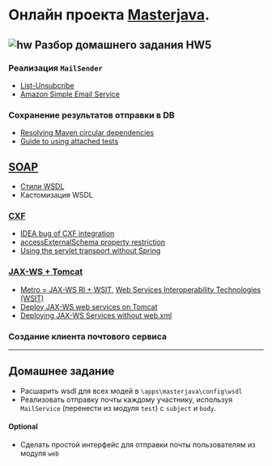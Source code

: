 # Онлайн проекта  <a href="https://github.com/JavaWebinar/masterjava">Masterjava</a>.

## ![hw](https://cloud.githubusercontent.com/assets/13649199/13672719/09593080-e6e7-11e5-81d1-5cb629c438ca.png) Разбор домашнего задания HW5

### Реализация `MailSender`
- <a href="https://yandex.ru/blog/company/66296">List-Unsubcribe</a>
- <a href="https://aws.amazon.com/ru/ses/">Amazon Simple Email Service</a>

### Сохранение результатов отправки в DB
- <a href="http://stackoverflow.com/a/25322753/548473">Resolving Maven circular dependencies</a>
- <a href="http://maven.apache.org/guides/mini/guide-attached-tests.html">Guide to using attached tests</a>


## <a href="https://ru.wikipedia.org/wiki/SOAP">SOAP</a>
- <a href="http://www.ibm.com/developerworks/webservices/library/ws-whichwsdl/">Стили WSDL</a>
- Кастомизация WSDL

### <a href="https://en.wikipedia.org/wiki/Apache_CXF">CXF</a>
- <a href="https://youtrack.jetbrains.com/issue/IDEA-149473">IDEA bug of CXF integration</a>
- <a href="http://stackoverflow.com/a/23012746/548473">accessExternalSchema property restriction</a>
- <a href="http://cxf.apache.org/docs/servlet-transport.html#ServletTransport-UsingtheservlettransportwithoutSpring">Using the servlet transport without Spring</a>

### <a href="https://www.mkyong.com/tutorials/jax-ws-tutorials/">JAX-WS + Tomcat</a> 
- <a href="http://stackoverflow.com/a/16254037/548473">Metro = JAX-WS RI + WSIT</a>, <a href="https://wsit.java.net/">Web Services Interoperability Technologies (WSIT)</a>
- <a href="https://www.mkyong.com/webservices/jax-ws/deploy-jax-ws-web-services-on-tomcat/">Deploy JAX-WS web services on Tomcat</a>
- <a href="http://ics.upjs.sk/~novotnyr/blog/2068/deploying-jax-ws-services-on-java-7-and-tomcat-7">Deploying JAX-WS Services without web.xml</a>

### Создание клиента почтового сервиса

----------------

## Домашнее задание
- Расшарить wsdl для всех модей в `\apps\masterjava\config\wsdl`   
- Реализовать отправку почты каждому участнику, используя `MailService` (перенести из модуля `test`) с `subject` и `body`.
 
#### Optional
- Сделать простой интерфейс для отправки почты пользователям из модуля `web`